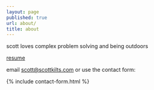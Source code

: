 ```yaml
---
layout: page
published: true
url: about/
title: about
---
```

<!-- default layout requires splash div to center content currently -->

scott loves complex problem solving and being outdoors  

[resume]({{site.baseurl}}/resume/)
  
email [scott@scottkilts.com](mailto:scott@scottkilts.com) or use the contact form:  
  
  
{% include contact-form.html %}
